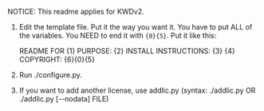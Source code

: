 NOTICE: This readme applies for KWDv2.

1. Edit the template file.  Put it the way you want it. You have to put ALL of the variables.  You NEED to end it with `{0}{5}`. Put it like this:

    README FOR {1}
    PURPOSE:
    {2}
    INSTALL INSTRUCTIONS:
    {3}
    {4}
    COPYRIGHT:
    {6}{0}{5}

2. Run ./configure.py.
3. If you want to add another license, use addlic.py (syntax: ./addlic.py OR ./addlic.py [--nodata] FILE)
